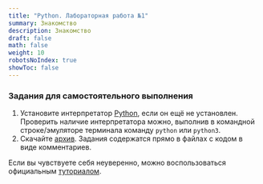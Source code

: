 ```yaml
---
title: "Python. Лабораторная работа №1"
summary: Знакомство
description: Знакомство
draft: false
math: false
weight: 10
robotsNoIndex: true
showToc: false
---
```


### Задания для самостоятельного выполнения

1. Установите интерпретатор [Python](https://www.python.org/downloads/), если он ещё не установлен. Проверить наличие интерпретатора можно, выполнив в командной строке/эмуляторе терминала команду `python` или `python3`.
2. Скачайте [архив](/python/lab01.zip). Задания содержатся прямо в файлах с кодом в виде комментариев.

Если вы чувствуете себя неуверенно, можно воспользоваться официальным [туториалом](https://docs.python.org/3/tutorial/).
